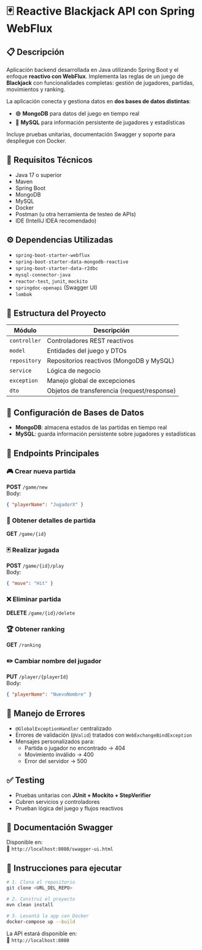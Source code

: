 # 🃏 Reactive Blackjack API con Spring WebFlux

## 📋 Descripción

Aplicación backend desarrollada en Java utilizando Spring Boot y el enfoque **reactivo con WebFlux**. Implementa las reglas de un juego de **Blackjack** con funcionalidades completas: gestión de jugadores, partidas, movimientos y ranking.

La aplicación conecta y gestiona datos en **dos bases de datos distintas**:  
- 🟢 **MongoDB** para datos del juego en tiempo real  
- 🔵 **MySQL** para información persistente de jugadores y estadísticas

Incluye pruebas unitarias, documentación Swagger y soporte para despliegue con Docker.

## 🧪 Requisitos Técnicos

- Java 17 o superior  
- Maven  
- Spring Boot  
- MongoDB  
- MySQL  
- Docker  
- Postman (u otra herramienta de testeo de APIs)  
- IDE (IntelliJ IDEA recomendado)

## ⚙️ Dependencias Utilizadas

- `spring-boot-starter-webflux`  
- `spring-boot-starter-data-mongodb-reactive`  
- `spring-boot-starter-data-r2dbc`  
- `mysql-connector-java`  
- `reactor-test`, `junit`, `mockito`  
- `springdoc-openapi` (Swagger UI)  
- `lombok`

## 📁 Estructura del Proyecto

| Módulo         | Descripción                                 |
|----------------|---------------------------------------------|
| `controller`   | Controladores REST reactivos                |
| `model`        | Entidades del juego y DTOs                  |
| `repository`   | Repositorios reactivos (MongoDB y MySQL)    |
| `service`      | Lógica de negocio                           |
| `exception`    | Manejo global de excepciones                |
| `dto`          | Objetos de transferencia (request/response) |

## 🧩 Configuración de Bases de Datos

- **MongoDB**: almacena estados de las partidas en tiempo real  
- **MySQL**: guarda información persistente sobre jugadores y estadísticas

## 🔗 Endpoints Principales

### 🎮 Crear nueva partida  
**POST** `/game/new`  
Body:
```json
{ "playerName": "JugadorX" }
```

### 📄 Obtener detalles de partida  
**GET** `/game/{id}`

### 🃏 Realizar jugada  
**POST** `/game/{id}/play`  
Body:
```json
{ "move": "Hit" }
```

### ❌ Eliminar partida  
**DELETE** `/game/{id}/delete`

### 🏆 Obtener ranking  
**GET** `/ranking`

### ✏️ Cambiar nombre del jugador  
**PUT** `/player/{playerId}`  
Body:
```json
{ "playerName": "NuevoNombre" }
```

## 🚨 Manejo de Errores

- `@GlobalExceptionHandler` centralizado  
- Errores de validación (`@Valid`) tratados con `WebExchangeBindException`  
- Mensajes personalizados para:
  - Partida o jugador no encontrado → 404  
  - Movimiento inválido → 400  
  - Error del servidor → 500

## ✅ Testing

- Pruebas unitarias con **JUnit + Mockito + StepVerifier**
- Cubren servicios y controladores
- Prueban lógica del juego y flujos reactivos

## 🧪 Documentación Swagger

Disponible en:  
📍 `http://localhost:8080/swagger-ui.html`

## 🚀 Instrucciones para ejecutar

```bash
# 1. Clona el repositorio
git clone <URL_DEL_REPO>

# 2. Construí el proyecto
mvn clean install

# 3. Levantá la app con Docker
docker-compose up --build
```

La API estará disponible en:  
📍 `http://localhost:8080`